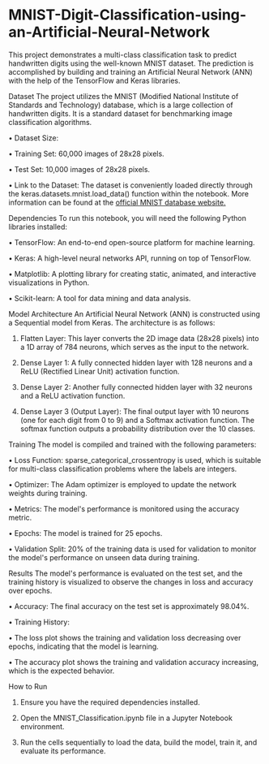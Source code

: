 # MNIST-Digit-Classification-using-an-Artificial-Neural-Network
This project demonstrates a multi-class classification task to predict handwritten digits using the well-known MNIST dataset. The prediction is accomplished by building and training an Artificial Neural Network (ANN) with the help of the TensorFlow and Keras libraries.


Dataset
The project utilizes the MNIST (Modified National Institute of Standards and Technology) database, which is a large collection of handwritten digits. It is a standard dataset for benchmarking image classification algorithms.

• Dataset Size:

 • Training Set: 60,000 images of 28x28 pixels.

 • Test Set: 10,000 images of 28x28 pixels.

• Link to the Dataset: The dataset is conveniently loaded directly through the keras.datasets.mnist.load_data() function within the notebook. More information can be found at the [official MNIST database website.](http://yann.lecun.com/exdb/mnist/)


Dependencies
To run this notebook, you will need the following Python libraries installed:

• TensorFlow: An end-to-end open-source platform for machine learning.

• Keras: A high-level neural networks API, running on top of TensorFlow.

• Matplotlib: A plotting library for creating static, animated, and interactive visualizations in Python.

• Scikit-learn: A tool for data mining and data analysis.



Model Architecture
An Artificial Neural Network (ANN) is constructed using a Sequential model from Keras. The architecture is as follows:

1. Flatten Layer: This layer converts the 2D image data (28x28 pixels) into a 1D array of 784 neurons, which serves as the input to the network.

2. Dense Layer 1: A fully connected hidden layer with 128 neurons and a ReLU (Rectified Linear Unit) activation function.

3. Dense Layer 2: Another fully connected hidden layer with 32 neurons and a ReLU activation function.

4. Dense Layer 3 (Output Layer): The final output layer with 10 neurons (one for each digit from 0 to 9) and a Softmax activation function. The softmax function outputs a probability distribution over the 10 classes.


Training
The model is compiled and trained with the following parameters:

• Loss Function: sparse_categorical_crossentropy is used, which is suitable for multi-class classification problems where the labels are integers.

• Optimizer: The Adam optimizer is employed to update the network weights during training.

• Metrics: The model's performance is monitored using the accuracy metric.

• Epochs: The model is trained for 25 epochs.

• Validation Split: 20% of the training data is used for validation to monitor the model's performance on unseen data during training.


Results
The model's performance is evaluated on the test set, and the training history is visualized to observe the changes in loss and accuracy over epochs.

• Accuracy: The final accuracy on the test set is approximately 98.04%.

• Training History:

 • The loss plot shows the training and validation loss decreasing over epochs, indicating that the model is learning.

 • The accuracy plot shows the training and validation accuracy increasing, which is the expected behavior.

How to Run
1. Ensure you have the required dependencies installed.
2. Open the MNIST_Classification.ipynb file in a Jupyter Notebook environment.

3. Run the cells sequentially to load the data, build the model, train it, and evaluate its performance.





